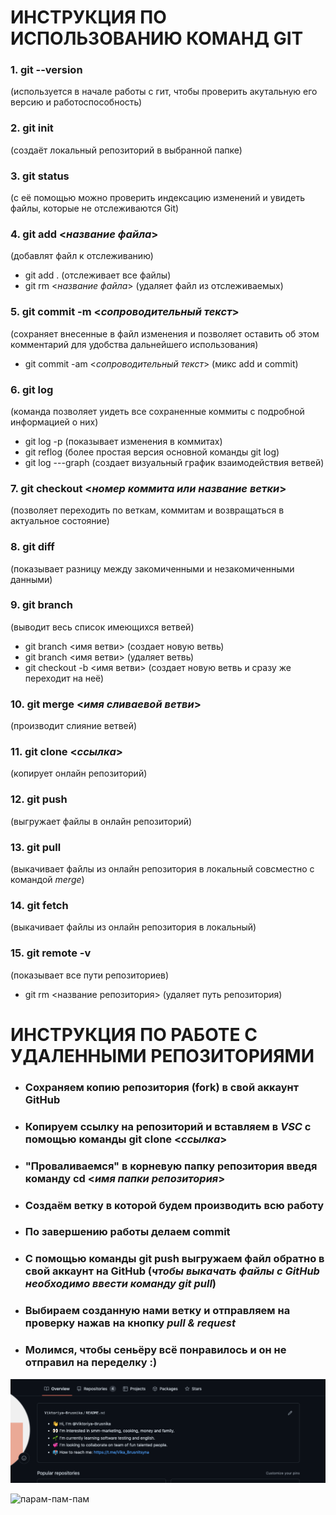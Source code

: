 # **ИНСТРУКЦИЯ ПО ИСПОЛЬЗОВАНИЮ КОМАНД GIT**

### 1. **git --version** 
(используется в начале работы с гит, чтобы проверить акутальную его версию и работоспособность)

### 2. **git init** 
(создаёт локальный репозиторий в выбранной папке)

### 3. **git status** 
(c её помощью можно проверить индексацию изменений и увидеть файлы, которые не отслеживаются Git)

### 4. **git add <*название файла*>**
(добавлят файл к отслеживанию)
* git add . (отслеживает все файлы)
* git rm <*название файла*> (удаляет файл из отслеживаемых)

### 5. **git commit -m <*сопроводительный текст*>**
(сохраняет внесенные в файл изменения и позволяет оставить об этом комментарий для удобства дальнейшего использования)
* git commit -am <*сопроводительный текст*> (микс add и commit) 

### 6. **git log**
(команда позволяет уидеть все сохраненные коммиты с подробной информацией о них)
* git log -p (показывает изменения в коммитах)
* git reflog (более простая версия основной команды git log)
* git log ---graph (создает визуальный график взаимодействия ветвей)

### 7. **git checkout <*номер коммита или название ветки*>**
(позволяет переходить по веткам, коммитам и возвращаться в актуальное состояние)

### 8. **git diff**
(показывает разницу между закомиченными и незакомиченными данными)

### 9. **git branch**
(выводит весь список имеющихся ветвей)
* git branch <имя ветви> (создает новую ветвь)
* git branch <имя ветви> (удаляет ветвь)
* git checkout -b <имя ветви> (создает новую ветвь и сразу же переходит на неё)

### 10. **git merge <*имя сливаевой ветви*>**
(производит слияние ветвей)

### 11. **git clone <*ссылка*>**
(копирует онлайн репозиторий)

### 12. **git push**
(выгружает файлы в онлайн репозиторий)

### 13. **git pull**
(выкачивает файлы из онлайн репозитория в локальный совсместно с командой *merge*)

### 14. **git fetch**
(выкачивает файлы из онлайн репозитория в локальный)

### 15. **git remote -v**
(показывает все пути репозиториев)
* git rm <название репозитория> (удаляет путь репозитория)

# **ИНСТРУКЦИЯ ПО РАБОТЕ С УДАЛЕННЫМИ РЕПОЗИТОРИЯМИ**

* ### Сохраняем копию репозитория (**fork**) в свой аккаунт GitHub

* ### Копируем ссылку на репозиторий и вставляем в *VSC* с помощью команды **git clone <*ссылка*>**

* ### "Проваливаемся" в корневую папку репозитория введя команду **cd <*имя папки репозитория*>**

* ### Создаём ветку в которой будем производить всю работу

* ### По завершению работы делаем **commit**

* ### С помощью команды **git push** выгружаем файл обратно в свой аккаунт на GitHub (_чтобы выкачать файлы с GitHub необходимо ввести команду **git pull**_)

* ### Выбираем созданную нами ветку и отправляем на проверку нажав на кнопку _**pull & request**_

* ### Молимся, чтобы сеньёру всё понравилось и он не отправил на переделку **:)**

![И тааак сойдет](readme.png)

![парам-пам-пам](vse.jpg)


